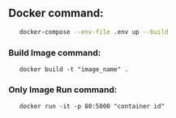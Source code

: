 ## Docker command:  
```bash
   docker-compose --env-file .env up --build
```

### Build Image command:
```
   docker build -t "image_name" .
```

### Only Image Run command: 
```
   docker run -it -p 80:5000 "container id"
```